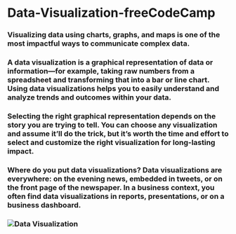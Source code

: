 # Data-Visualization-freeCodeCamp
### Visualizing data using charts, graphs, and maps is one of the most impactful ways to communicate complex data. 

### A data visualization is a graphical representation of data or information—for example, taking raw numbers from a spreadsheet and transforming that into a bar or line chart. Using data visualizations helps you to easily understand and analyze trends and outcomes within your data.

### Selecting the right graphical representation depends on the story you are trying to tell. You can choose any visualization and assume it’ll do the trick, but it’s worth the time and effort to select and customize the right visualization for long-lasting impact.

### Where do you put data visualizations? Data visualizations are everywhere: on the evening news, embedded in tweets, or on the front page of the newspaper. In a business context, you often find data visualizations in reports, presentations, or on a business dashboard.


### ![Data Visualization](https://github.com/IC-XC/Data-Visualization-freeCodeCamp/assets/86513555/eb0b7849-f116-4b18-8ddf-5a79bf3f70f7)
